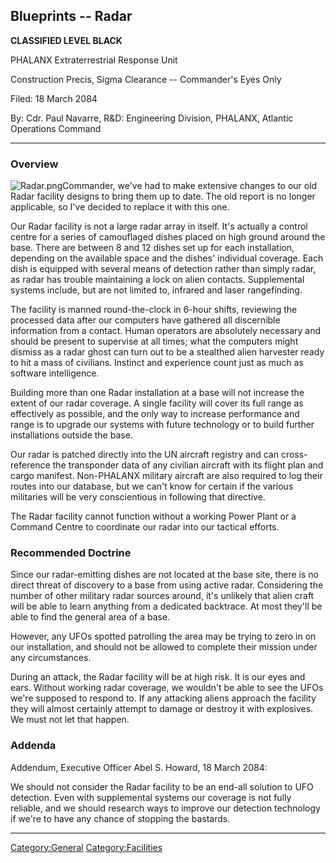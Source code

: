 ## Blueprints -- Radar

**CLASSIFIED LEVEL BLACK**

PHALANX Extraterrestrial Response Unit

Construction Precis, Sigma Clearance -- Commander's Eyes Only

Filed: 18 March 2084

By: Cdr. Paul Navarre, R&D: Engineering Division, PHALANX, Atlantic
Operations Command

------------------------------------------------------------------------

### Overview

![](Radar.png "Radar.png")Commander, we've had to make extensive changes
to our old Radar facility designs to bring them up to date. The old
report is no longer applicable, so I've decided to replace it with this
one.

Our Radar facility is not a large radar array in itself. It's actually a
control centre for a series of camouflaged dishes placed on high ground
around the base. There are between 8 and 12 dishes set up for each
installation, depending on the available space and the dishes'
individual coverage. Each dish is equipped with several means of
detection rather than simply radar, as radar has trouble maintaining a
lock on alien contacts. Supplemental systems include, but are not
limited to, infrared and laser rangefinding.

The facility is manned round-the-clock in 6-hour shifts, reviewing the
processed data after our computers have gathered all discernible
information from a contact. Human operators are absolutely necessary and
should be present to supervise at all times; what the computers might
dismiss as a radar ghost can turn out to be a stealthed alien harvester
ready to hit a mass of civilians. Instinct and experience count just as
much as software intelligence.

Building more than one Radar installation at a base will not increase
the extent of our radar coverage. A single facility will cover its full
range as effectively as possible, and the only way to increase
performance and range is to upgrade our systems with future technology
or to build further installations outside the base.

Our radar is patched directly into the UN aircraft registry and can
cross-reference the transponder data of any civilian aircraft with its
flight plan and cargo manifest. Non-PHALANX military aircraft are also
required to log their routes into our database, but we can't know for
certain if the various militaries will be very conscientious in
following that directive.

The Radar facility cannot function without a working Power Plant or a
Command Centre to coordinate our radar into our tactical efforts.

### Recommended Doctrine

Since our radar-emitting dishes are not located at the base site, there
is no direct threat of discovery to a base from using active radar.
Considering the number of other military radar sources around, it's
unlikely that alien craft will be able to learn anything from a
dedicated backtrace. At most they'll be able to find the general area of
a base.

However, any UFOs spotted patrolling the area may be trying to zero in
on our installation, and should not be allowed to complete their mission
under any circumstances.

During an attack, the Radar facility will be at high risk. It is our
eyes and ears. Without working radar coverage, we wouldn't be able to
see the UFOs we're supposed to respond to. If any attacking aliens
approach the facility they will almost certainly attempt to damage or
destroy it with explosives. We must not let that happen.

### Addenda

Addendum, Executive Officer Abel S. Howard, 18 March 2084:

We should not consider the Radar facility to be an end-all solution to
UFO detection. Even with supplemental systems our coverage is not fully
reliable, and we should research ways to improve our detection
technology if we're to have any chance of stopping the bastards.

------------------------------------------------------------------------

[Category:General](Category:General "wikilink")
[Category:Facilities](Category:Facilities "wikilink")